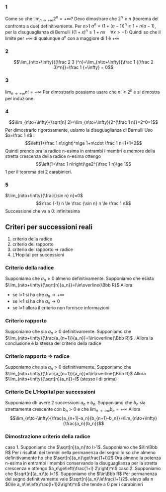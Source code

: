 ### 1
Come so che $\lim_{n\to+\infty}{2^n}=+\infty$? Devo dimostrare che $2^n\ge n$ (teorema del confronto a due) definitivamente.
Per n>1
$a^n=(1+(a-1))^n\ge 1+n(a-1)$, per la disuguaglianza di Bernulli ($(1+x)^n\ge1+nx\quad\forall x>-1$)
Quindi so che il limite per $+\infty$ di qualunque $a^n$ con a maggiore di 1 è $+\infty$

### 2
$$\lim_{n\to+\infty}{(\frac 2 3 )^n}=\lim_{n\to+\infty}{\frac 1 {(\frac 2 3)^n}}=\frac 1 {+\infty} = 0$$
### 3
$\lim_{n\to+\infty}{n!}=+\infty$
Per dimostrarlo possiamo usare che $n!\ge 2^n$ e si dimostra per induzione.
### 4
$$\lim_{n\to+\infty}{\sqrt[n] 2}=\lim_{n\to+\infty}{2^{\frac 1 n}}=2^0=1$$
Per dimostrarlo rigorosamente, usiamo la disuguaglianza di Bernulli
Uso $x=\frac 1 n$ : $$\left(1+\frac 1 n\right)^n\ge 1+n\cdot \frac 1 n=1+1=2$$
Quindi prendo ora la radice n-esima in entrambi i membri e memore della stretta crescenza della radice n-esima ottengo 
$$\left(1+\frac 1 n\right)\ge2^{\frac 1 n}\ge 1$$
1 per il teorema dei 2 carabinieri.
### 5
$\lim_{n\to+\infty}{\frac{\sin n} n}=0$
$$\frac {-1} n \le \frac {\sin n} n \le \frac 1 n$$
Successione che va a 0: infinitesima

## Criteri per successioni reali
1. criterio della radice
2. criterio del rapporto
3. criterio del rapporto $\Rightarrow$ radice
4. L'Hopital per successioni
### Criterio della radice
Supponiamo che $a_n\ge0$ almeno definitivamente. Supponiamo che esista $\lim_{n\to+\infty}{\sqrt[n]{a_n}}=l\in\overline{\Bbb R}$
Allora:
- se l>1 si ha che $a_n\to+\infty$
- se l<1 si ha che $a_n\to0$
- se l=1 allora il criterio non fornisce informazioni
### Criterio rapporto
Supponiamo che sia $a_n>0$ definitivamente. Supponiamo che $\lim_{n\to+\infty}{\frac{a_{n+1}}{a_n}}=l\in\overline{\Bbb R}$ . Allora la conclusione è la stessa del criterio della radice
### Criterio rapporto $\Rightarrow$ radice
Supponiamo che sia $a_n>0$ definitivamente. Supponiamo che $\lim_{n\to+\infty}{\frac{a_{n+1}}{a_n}}=l\in\overline{\Bbb R}$
Allora $\lim_{n\to+\infty}{\sqrt[n]{a_n}}=l$ (stesso l di prima)
### Criterio De L'Hopital per successioni
Supponiamo dh avere 2 successioni $a_n$ e $b_n$. Supponiamo che $b_n$ sia strettamente crescente con $b_n>0$ e che $\lim_{n\to+\infty}{b_n}=+\infty$ Allora 
$$\lim_{n\to+\infty}{\frac{a_{n+1}-a_n}{b_{n+1}-b_n}}=\lim_{n\to+\infty}{\frac{a_n}{b_n}}$$
### Dimostrazione criterio della radice
caso 1. Supponiamo che $\sqrt[n]{a_n}\to l>1$. Supponiamo che $l\in\Bbb R$
Per i risultati dei termini nella permanenza del segno io so che almeno definitivamente ho che $\sqrt[n]{a_n}\ge\frac{1+l}2$
Ora almeno la potenza n-esima in entrambi i membri conservando la disuguaglianza per la stretta crescenza e ottengo $a_n\ge\left(\frac{1+l} 2\right)^n$
caso 2. Supponiamo che $\sqrt[n]{a_n}\to l<1$. Supponiamo che $l\in\Bbb R$
Per permanenza del segno definitivamente vale $\sqrt[n]{a_n}\le\frac{l+1}2$. elevo alla n
$0\le a_n\le\left(\frac{l+1}2\right)^n$  che tende a 0 per i carabinieri


